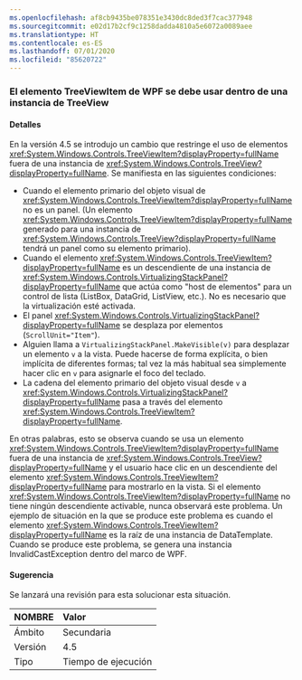 ```yaml
---
ms.openlocfilehash: af8cb9435be078351e3430dc8ded3f7cac377948
ms.sourcegitcommit: e02d17b2cf9c1258dadda4810a5e6072a0089aee
ms.translationtype: HT
ms.contentlocale: es-ES
ms.lasthandoff: 07/01/2020
ms.locfileid: "85620722"
---
```

### <a name="wpf-treeviewitem-must-be-used-within-a-treeview"></a>El elemento TreeViewItem de WPF se debe usar dentro de una instancia de TreeView

#### <a name="details"></a>Detalles

En la versión 4.5 se introdujo un cambio que restringe el uso de elementos <xref:System.Windows.Controls.TreeViewItem?displayProperty=fullName> fuera de una instancia de <xref:System.Windows.Controls.TreeView?displayProperty=fullName>. Se manifiesta en las siguientes condiciones:<ul><li>Cuando el elemento primario del objeto visual de <xref:System.Windows.Controls.TreeViewItem?displayProperty=fullName> no es un panel. (Un elemento <xref:System.Windows.Controls.TreeViewItem?displayProperty=fullName> generado para una instancia de <xref:System.Windows.Controls.TreeView?displayProperty=fullName> tendrá un panel como su elemento primario).</li><li>Cuando el elemento <xref:System.Windows.Controls.TreeViewItem?displayProperty=fullName> es un descendiente de una instancia de <xref:System.Windows.Controls.VirtualizingStackPanel?displayProperty=fullName> que actúa como &quot;host de elementos&quot; para un control de lista (ListBox, DataGrid, ListView, etc.). No es necesario que la virtualización esté activada.</li><li>El panel <xref:System.Windows.Controls.VirtualizingStackPanel?displayProperty=fullName> se desplaza por elementos (<code>ScrollUnit=&quot;Item&quot;</code>).</li><li>Alguien llama a <code>VirtualizingStackPanel.MakeVisible(v)</code> para desplazar un elemento <code>v</code> a la vista. Puede hacerse de forma explícita, o bien implícita de diferentes formas; tal vez la más habitual sea simplemente hacer clic en <code>v</code> para asignarle el foco del teclado.</li><li>La cadena del elemento primario del objeto visual desde <code>v</code> a <xref:System.Windows.Controls.VirtualizingStackPanel?displayProperty=fullName> pasa a través del elemento <xref:System.Windows.Controls.TreeViewItem?displayProperty=fullName>.</li></ul>En otras palabras, esto se observa cuando se usa un elemento <xref:System.Windows.Controls.TreeViewItem?displayProperty=fullName> fuera de una instancia de <xref:System.Windows.Controls.TreeView?displayProperty=fullName> y el usuario hace clic en un descendiente del elemento <xref:System.Windows.Controls.TreeViewItem?displayProperty=fullName> para mostrarlo en la vista. Si el elemento <xref:System.Windows.Controls.TreeViewItem?displayProperty=fullName> no tiene ningún descendiente activable, nunca observará este problema. Un ejemplo de situación en la que se produce este problema es cuando el elemento <xref:System.Windows.Controls.TreeViewItem?displayProperty=fullName> es la raíz de una instancia de DataTemplate. Cuando se produce este problema, se genera una instancia InvalidCastException dentro del marco de WPF.

#### <a name="suggestion"></a>Sugerencia

Se lanzará una revisión para esta solucionar esta situación.

| NOMBRE    | Valor       |
|:--------|:------------|
| Ámbito   |Secundaria|
|Versión|4.5|
|Tipo|Tiempo de ejecución|
